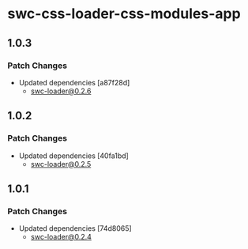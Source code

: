 # swc-css-loader-css-modules-app

## 1.0.3

### Patch Changes

-   Updated dependencies [a87f28d]
    -   swc-loader@0.2.6

## 1.0.2

### Patch Changes

-   Updated dependencies [40fa1bd]
    -   swc-loader@0.2.5

## 1.0.1

### Patch Changes

-   Updated dependencies [74d8065]
    -   swc-loader@0.2.4

